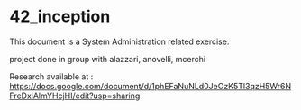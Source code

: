 # 42_inception
This document is a System Administration related exercise.

project done in group with alazzari, anovelli, mcerchi

Research available at :
https://docs.google.com/document/d/1phEFaNuNLd0JeOzK5Tl3qzH5Wr6NFreDxiAlmYHcjHI/edit?usp=sharing

